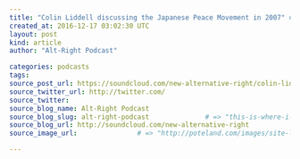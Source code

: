 ```yaml
---
title: "Colin Liddell discussing the Japanese Peace Movement in 2007" # => "I Made a Pretty Gem - Planet.rb"
created_at: 2016-12-17 03:02:30 UTC
layout: post
kind: article
author: "Alt-Right Podcast"

categories: podcasts
tags: 
source_post_url: https://soundcloud.com/new-alternative-right/colin-liddell-discussing-the-japanese-peace-movement-in-2007    # => "http://poteland.com/blog/i-made-a-pretty-gem-planet-dot-rb/"
source_twitter_url: http://twitter.com/
source_twitter: 
source_blog_name: Alt-Right Podcast
source_blog_slug: alt-right-podcast              # => "this-is-where-i-tell-you-stuff"
source_blog_url: http://soundcloud.com/new-alternative-right               # => "http://poteland.com/articles"
source_image_url:               # => "http://poteland.com/images/site-logo.png"

---
```



<!--
   In January 2007 Colin Liddell was invited onto a now defunct English language podcast in Tokyo to discuss his article on the Japanese Peace Movement. Among the issues raised were Yasukuni Shrine, where &quot;war criminals&quot; are supposedly enshrined, the abstract nature of the peace movement, and Japanese pacifism as a means of moral signalling and accruing &quot;moral capital.&quot;           # => "I’ve been hurting to write this ever since we had the idea of creating a Planet for Cubox..." (Continued)
   alt-right-podcast              # => "this-is-where-i-tell-you-stuff"
   http://soundcloud.com/new-alternative-right               # => "http://poteland.com/articles"
                 # => "http://poteland.com/images/site-logo.png"
In January 2007 Colin Liddell was invited onto a now defunct English language podcast in Tokyo to discuss his article on the Japanese Peace Movement. Among the issues raised were Yasukuni Shrine, where "war criminals" are supposedly enshrined, the abstract nature of the peace movement, and Japanese pacifism as a means of moral signalling and accruing "moral capital."<div class="">
    <i>Source: <a href="http://soundcloud.com/new-alternative-right">Alt-Right Podcast</a></i>
</div>
